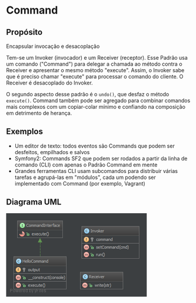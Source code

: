# Command

## Propósito

Encapsular invocação e desacoplação

Tem-se um Invoker (invocador) e um Receiver (receptor). Esse Padrão usa um 
comando ("Command") para delegar a chamada ao método contra o Receiver e 
apresentar o mesmo método "execute". Assim, o Invoker sabe que é preciso chamar 
"execute" para processar o comando do cliente. O Receiver é desacoplado do 
Invoker.

O segundo aspecto desse padrão é o `undo()`, que desfaz o método `execute()`. 
Command também pode ser agregado para combinar comandos mais complexos com um 
copiar-colar mínimo e confiando na composição em detrimento de herança.

## Exemplos

* Um editor de texto: todos eventos são Commands que podem ser desfeitos, 
empilhados e salvos
* Symfony2: Commands SF2 que podem ser rodados a partir da linha de comando (CLI) 
com apenas o Padrão Command em mente
* Grandes ferramentas CLI usam subcomandos para distribuir várias tarefas e 
agrupá-las em "módulos", cada um podendo ser implementado com Command (por 
exemplo, Vagrant)

## Diagrama UML

![Alt Command UML Diagram](uml/diagrama.png)
